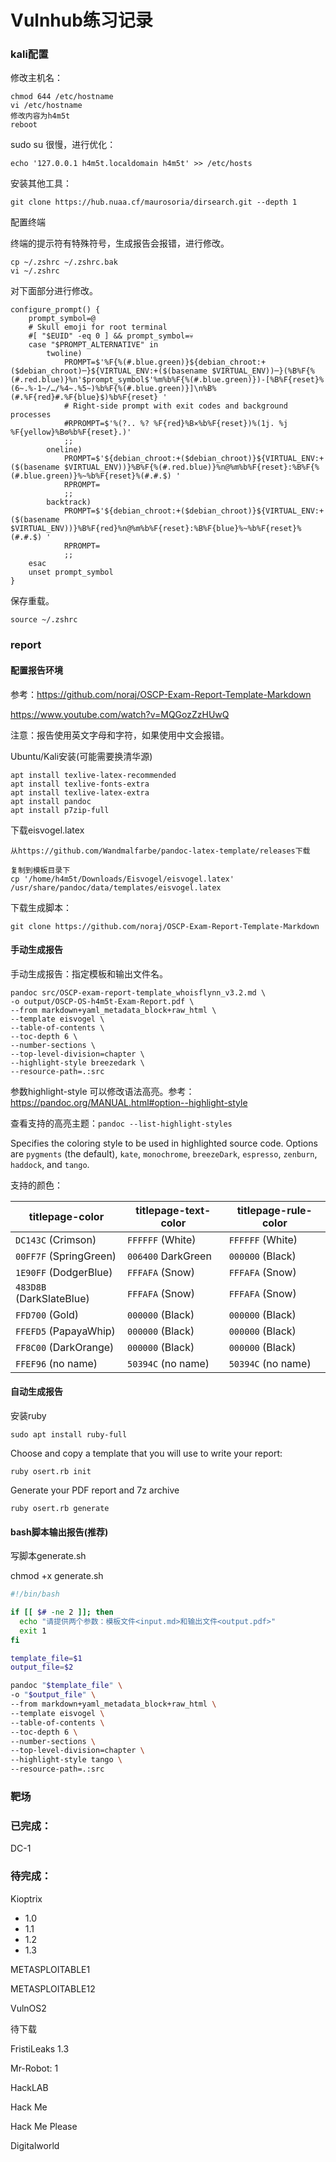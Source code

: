 # Vulnhub练习记录
### kali配置

修改主机名：

```
chmod 644 /etc/hostname
vi /etc/hostname
修改内容为h4m5t
reboot
```

sudo su 很慢，进行优化：

```
echo '127.0.0.1 h4m5t.localdomain h4m5t' >> /etc/hosts
```

安装其他工具：

```
git clone https://hub.nuaa.cf/maurosoria/dirsearch.git --depth 1
```

配置终端

终端的提示符有特殊符号，生成报告会报错，进行修改。

```
cp ~/.zshrc ~/.zshrc.bak
vi ~/.zshrc
```

对下面部分进行修改。

```
configure_prompt() {
    prompt_symbol=@
    # Skull emoji for root terminal
    #[ "$EUID" -eq 0 ] && prompt_symbol=💀
    case "$PROMPT_ALTERNATIVE" in
        twoline)
            PROMPT=$'%F{%(#.blue.green)}${debian_chroot:+($debian_chroot)─}${VIRTUAL_ENV:+($(basename $VIRTUAL_ENV))─}(%B%F{%(#.red.blue)}%n'$prompt_symbol$'%m%b%F{%(#.blue.green)})-[%B%F{reset}%(6~.%-1~/…/%4~.%5~)%b%F{%(#.blue.green)}]\n%B%(#.%F{red}#.%F{blue}$)%b%F{reset} '
            # Right-side prompt with exit codes and background processes
            #RPROMPT=$'%(?.. %? %F{red}%B⨯%b%F{reset})%(1j. %j %F{yellow}%B⚙%b%F{reset}.)'
            ;;
        oneline)
            PROMPT=$'${debian_chroot:+($debian_chroot)}${VIRTUAL_ENV:+($(basename $VIRTUAL_ENV))}%B%F{%(#.red.blue)}%n@%m%b%F{reset}:%B%F{%(#.blue.green)}%~%b%F{reset}%(#.#.$) '
            RPROMPT=
            ;;
        backtrack)
            PROMPT=$'${debian_chroot:+($debian_chroot)}${VIRTUAL_ENV:+($(basename $VIRTUAL_ENV))}%B%F{red}%n@%m%b%F{reset}:%B%F{blue}%~%b%F{reset}%(#.#.$) '
            RPROMPT=
            ;;
    esac
    unset prompt_symbol
}
```

保存重载。

```
source ~/.zshrc
```



### report

#### 配置报告环境

参考：https://github.com/noraj/OSCP-Exam-Report-Template-Markdown

https://www.youtube.com/watch?v=MQGozZzHUwQ

注意：报告使用英文字母和字符，如果使用中文会报错。

Ubuntu/Kali安装(可能需要换清华源)

```
apt install texlive-latex-recommended    
apt install texlive-fonts-extra
apt install texlive-latex-extra
apt install pandoc
apt install p7zip-full
```

下载eisvogel.latex

```
从https://github.com/Wandmalfarbe/pandoc-latex-template/releases下载

复制到模板目录下
cp '/home/h4m5t/Downloads/Eisvogel/eisvogel.latex' /usr/share/pandoc/data/templates/eisvogel.latex
```

下载生成脚本：

```
git clone https://github.com/noraj/OSCP-Exam-Report-Template-Markdown
```

#### 手动生成报告

手动生成报告：指定模板和输出文件名。

```
pandoc src/OSCP-exam-report-template_whoisflynn_v3.2.md \
-o output/OSCP-OS-h4m5t-Exam-Report.pdf \
--from markdown+yaml_metadata_block+raw_html \
--template eisvogel \
--table-of-contents \
--toc-depth 6 \
--number-sections \
--top-level-division=chapter \
--highlight-style breezedark \
--resource-path=.:src
```

参数highlight-style 可以修改语法高亮。参考：https://pandoc.org/MANUAL.html#option--highlight-style

查看支持的高亮主题：`pandoc --list-highlight-styles`

Specifies the coloring style to be used in highlighted source code. Options are `pygments` (the default), `kate`, `monochrome`, `breezeDark`, `espresso`, `zenburn`, `haddock`, and `tango`. 

支持的颜色：

| titlepage-color          | titlepage-text-color | titlepage-rule-color |
| ------------------------ | -------------------- | -------------------- |
| `DC143C` (Crimson)       | `FFFFFF` (White)     | `FFFFFF` (White)     |
| `00FF7F` (SpringGreen)   | `006400` DarkGreen   | `000000` (Black)     |
| `1E90FF` (DodgerBlue)    | `FFFAFA` (Snow)      | `FFFAFA` (Snow)      |
| `483D8B` (DarkSlateBlue) | `FFFAFA` (Snow)      | `FFFAFA` (Snow)      |
| `FFD700` (Gold)          | `000000` (Black)     | `000000` (Black)     |
| `FFEFD5` (PapayaWhip)    | `000000` (Black)     | `000000` (Black)     |
| `FF8C00` (DarkOrange)    | `000000` (Black)     | `000000` (Black)     |
| `FFEF96` (no name)       | `50394C` (no name)   | `50394C` (no name)   |




#### 自动生成报告

安装ruby

```
sudo apt install ruby-full
```

Choose and copy a template that you will use to write your report:

```
ruby osert.rb init
```

Generate your PDF report and 7z archive

```
ruby osert.rb generate
```

#### bash脚本输出报告(推荐)

写脚本generate.sh

chmod +x generate.sh

```bash
#!/bin/bash

if [[ $# -ne 2 ]]; then
  echo "请提供两个参数：模板文件<input.md>和输出文件<output.pdf>"
  exit 1
fi

template_file=$1
output_file=$2

pandoc "$template_file" \
-o "$output_file" \
--from markdown+yaml_metadata_block+raw_html \
--template eisvogel \
--table-of-contents \
--toc-depth 6 \
--number-sections \
--top-level-division=chapter \
--highlight-style tango \
--resource-path=.:src
```





### 靶场

### 已完成：

DC-1







### 待完成：

Kioptrix

* 1.0
* 1.1
* 1.2
* 1.3



METASPLOITABLE1

METASPLOITABLE12

VulnOS2



待下载

FristiLeaks 1.3

Mr-Robot: 1

HackLAB

Hack Me

Hack Me Please

Digitalworld


